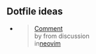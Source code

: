 ## Dotfile ideas
- <blockquote class="reddit-embed-bq" data-embed-snippet="2_0_636" data-embed-showedits="false" data-embed-created="2024-05-14T16:47:16.245Z" data-embed-height="818"><a href="https://www.reddit.com/r/neovim/comments/qrjoya/comment/hk8q7hl/">Comment</a><br> by<a href=""></a> from discussion<a href="https://www.reddit.com/r/neovim/comments/qrjoya/how_to_link_different_setup_files_per_plugin_nvim/"><no value=""></no></a><br> in<a href="https://www.reddit.com/r/neovim/">neovim</a></blockquote>
